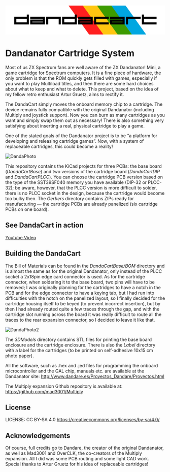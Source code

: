 ![DandaCart](Images/dandacart_logo.png)
# Dandanator Cartridge System
Most of us ZX Spectrum fans are well aware of the ZX Dandanator! Mini, a game cartridge for Spectrum computers. It is a fine piece of hardware, the only problem is that the ROM quickly gets filled with games, especially if you want to play Multiload titles, and then there are some hard choices about what to keep and what to delete. This project, based on the idea of my fellow retro enthusiast Artur Gruetz, aims to rectify it.

The DandaCart simply moves the onboard memory chip to a cartridge. The device remains fully compatible with the original Dandanator (including Multiply and joystick support). Now you can burn as many cartridges as you want and simply swap them out as necessary! There is also something very satisfying about inserting a real, physical cartridge to play a game.

One of the stated goals of the Dandanator project is to be “a platform for developing and releasing cartridge games”. Now, with a system of replaceable cartridges, this could become a reality!

![DandaPhoto](Images/20230505_165824.jpg)

This repository contains the KiCad projects for three PCBs: the base board (_DandaCartBase_) and two versions of the cartridge board (_DandaCartDIP_ and _DandaCartPLCC_). You can choose the cartridge PCB version based on the type of the SST39SF040 memory you have available (DIP-32 or PLCC-32); be aware, however, that the PLCC version is more difficult to solder, there is no PLCC socket in the design, because the cartridge would become too bulky then. The _Gerbers_ directory contains ZIPs ready for manufacturing — the cartridge PCBs are already panelized (six cartridge PCBs on one board).

## See DandaCart in action
[Youtube Video](https://youtu.be/q8KvgayKHwo)

## Building the DandaCart
The Bill of Materials can be found in the _DandaCartBase/BOM_ directory and is almost the same as for the original Dandanator, only instead of the PLCC socket a 2x18pin edge card connector is used. As for the cartridge connector, when soldering it to the base board, two pins will have to be removed; I was originally planning for the cartridges to have a notch in the PCB and for the edge connector to have a keying tab, but I had run into difficulties with the notch on the panelized layout, so I finally decided for the cartridge housing itself to be keyed (to prevent incorrect insertion), but by then I had already routed quite a few traces through the gap, and with the cartridge slot running across the board it was really difficult to route all the traces to the rear expansion connector, so I decided to leave it like that.

![DandaPhoto2](Images/20230505_233213.jpg)

The _3DModels_ directory contains STL files for printing the base board enclosure and the cartridge enclosure. There is also the _Label_ directory with a label for the cartridges (to be printed on self-adhesive 10x15 cm photo paper).

All the software, such as .hex and .jed files for programming the onboard microcontroller and the GAL chip, manuals etc. are available at the Dandanator site:
http://www.dandare.es/Proyectos_Dandare/Proyectos.html

The Multiply expansion Github repository is available at:
https://github.com/mad3001/Multiply

## License
LICENSE: CC BY-SA 4.0
https://creativecommons.org/licenses/by-sa/4.0/

## Acknowledgements
Of course, full credits go to Dandare, the creator of the original Dandanator, as well as Mad3001 and OverCLK, the co-creators of the Multiply expansion. All I did was some PCB routing and some light CAD work. Special thanks to Artur Gruetz for his idea of replaceable cartridges!
